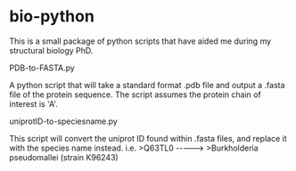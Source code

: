 # bio-python

This is a small package of python scripts that have aided me during my structural biology PhD.


PDB-to-FASTA.py

A python script that will take a standard format .pdb file and output a .fasta file of the protein sequence. The script assumes the protein chain of interest is 'A'.

uniprotID-to-speciesname.py

This script will convert the uniprot ID found within .fasta files, and replace it with the species name instead.
i.e.  >Q63TL0   ----->    >Burkholderia pseudomallei (strain K96243)
